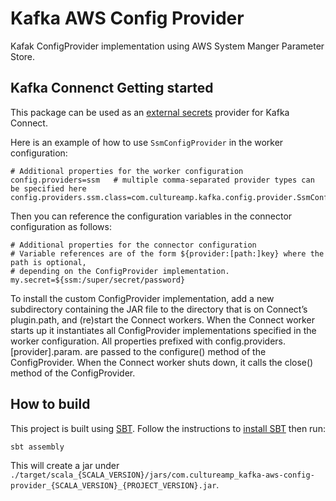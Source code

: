# Kafka AWS Config Provider

Kafak ConfigProvider implementation using AWS System Manger Parameter Store.

## Kafka Connenct Getting started

This package can be used as an [external secrets](https://docs.confluent.io/current/connect/security.html#externalizing-secrets) provider for Kafka Connect.

Here is an example of how to use `SsmConfigProvider` in the worker configuration:

```
# Additional properties for the worker configuration
config.providers=ssm   # multiple comma-separated provider types can be specified here
config.providers.ssm.class=com.cultureamp.kafka.config.provider.SsmConfingProvider
```

Then you can reference the configuration variables in the connector configuration as follows:

```
# Additional properties for the connector configuration
# Variable references are of the form ${provider:[path:]key} where the path is optional,
# depending on the ConfigProvider implementation.
my.secret=${ssm:/super/secret/password}
```

To install the custom ConfigProvider implementation, add a new subdirectory containing the JAR file to the directory that is on Connect’s plugin.path, and (re)start the Connect workers. When the Connect worker starts up it instantiates all ConfigProvider implementations specified in the worker configuration. All properties prefixed with config.providers.[provider].param. are passed to the configure() method of the ConfigProvider. When the Connect worker shuts down, it calls the close() method of the ConfigProvider.

## How to build

This project is built using [SBT](https://www.scala-sbt.org/). Follow the instructions to [install SBT](https://www.scala-sbt.org/download.html) then run:

```
sbt assembly
```

This will create a jar under `./target/scala_{SCALA_VERSION}/jars/com.cultureamp_kafka-aws-config-provider_{SCALA_VERSION}_{PROJECT_VERSION}.jar`.
